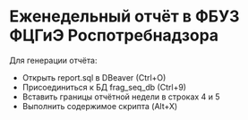 # Еженедельный отчёт в ФБУЗ ФЦГиЭ Роспотребнадзора

Для генерации отчёта:
* Открыть report.sql в DBeaver (Ctrl+O)
* Присоединиться к БД frag_seq_db (Ctrl+9)
* Вставить границы отчётной недели в строках 4 и 5
* Выполнить содержимое скрипта (Alt+X)
